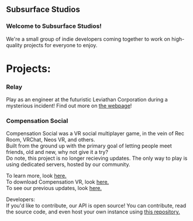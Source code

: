 ## Subsurface Studios

### Welcome to Subsurface Studios!
We're a small group of indie developers coming together to work on high-quality projects for everyone to enjoy.  
  
# Projects:

### Relay
Play as an engineer at the futuristic Leviathan Corporation during a mysterious incident!
Find out more on [the webpage](https://subsurface.az-raven.com/relay)!

### Compensation Social
Compensation Social was a VR social multiplayer game, in the vein of Rec Room, VRChat, Neos VR, and others.  
Built from the ground up with the primary goal of letting people meet friends, old and new, why not give it a try?  
Do note, this project is no longer recieving updates. The only way to play is using dedicated servers, hosted by our
community.
  
To learn more, look [here.](https://compensationvr.tk)  
To download Compensation VR, look [here.](https://compensationvr.tk/download)  
To see our previous updates, look [here.](https://compensationvr.tk/updates)  
  
Developers:  
If you'd like to contribute, our API is open source! You can contribute, read the source code, and even host your own instance using [this repository.](https://github.com/SubsurfaceStudios/CompensationAPI)
